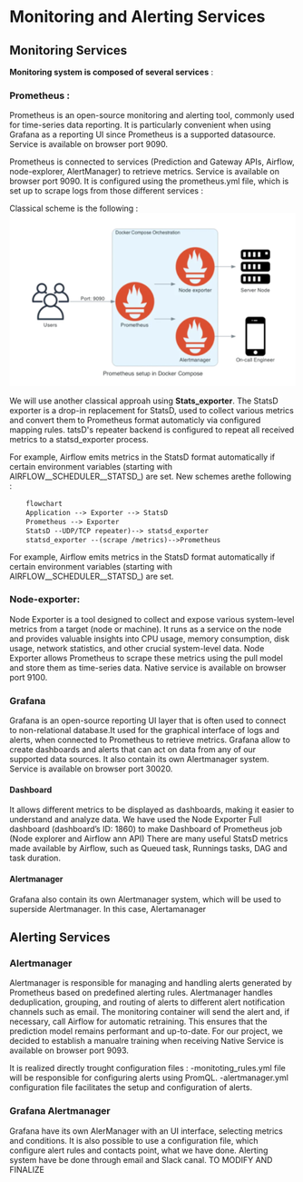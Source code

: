 # Monitoring and Alerting Services

## Monitoring Services

**Monitoring system is composed of several services** :

### Prometheus :

Prometheus is an open-source monitoring and alerting tool, commonly used for time-series data reporting. It is particularly convenient when using Grafana as a reporting UI since Prometheus is a supported datasource.
Service is available on browser port 9090.

Prometheus is connected to services (Prediction and Gateway APIs, Airflow, node-explorer, AlertManager) to retrieve metrics. Service is available on browser port 9090.
It is configured using the prometheus.yml file, which is set up to scrape logs from those different services :

Classical scheme is the following :
![Schema classique du fonctionnement de Prometheus](images/prometheus.png)

We will use another classical approah using **Stats_exporter**.
The StatsD exporter is a drop-in replacement for StatsD, used to collect various metrics and convert them to Prometheus format automaticly via configured mapping rules.
tatsD's repeater backend is configured to repeat all received metrics to a statsd_exporter process.

For example, Airflow emits metrics in the StatsD format automatically if certain environment variables (starting with AIRFLOW__SCHEDULER__STATSD_) are set.
New schemes arethe following :

```mermaid
    flowchart
    Application --> Exporter --> StatsD
    Prometheus --> Exporter
    StatsD --UDP/TCP repeater)--> statsd_exporter
    statsd_exporter --(scrape /metrics)-->Prometheus
```


For example, Airflow emits metrics in the StatsD format automatically if certain environment variables (starting with AIRFLOW__SCHEDULER__STATSD_) are set.



### Node-exporter:

Node Exporter is a tool designed to collect and expose various system-level metrics from a target (node or machine). 
It runs as a service on the node and provides valuable insights into CPU usage, memory consumption, disk usage, network statistics, and other crucial system-level data. 
Node Exporter allows Prometheus to scrape these metrics using the pull model and store them as time-series data. Native service is available on browser port 9100.


### Grafana
Grafana is an open-source reporting UI layer that is often used to connect to non-relational database.It used for the graphical interface of logs and alerts, when  connected to Prometheus to retrieve metrics.
Grafana allow to create dashboards and alerts that can act on data from any of our supported data sources.
It also contain its own Alertmanager system.
Service is available on browser port 30020.

#### Dashboard
It allows different metrics to be displayed as dashboards, making it easier to understand and analyze data.
We have used the Node Exporter Full dashboard (dashboard’s ID: 1860) to make Dashboard of Prometheus job (Node explorer and Airflow ann API)
There are many  useful StatsD metrics made available by Airflow, such as Queued task, Runnings tasks, DAG and task duration. 

#### Alertmanager
Grafana also contain its own Alertmanager system, which will be used to superside Alertmanager. In this case, Alertamanager


## Alerting Services

### Alertmanager
Alertmanager is responsible for managing and handling alerts generated by Prometheus based on predefined alerting rules. Alertmanager handles deduplication, grouping, and routing of alerts to different alert notification channels such as email.
The monitoring container will send the alert and, if necessary, call Airflow for automatic retraining. This ensures that the prediction model remains performant and up-to-date. 
For our project, we decided to establish a manualre training when receiving
Native Service is available on browser port 9093.

It is realized directly trought configuration files :
    -monitoting_rules.yml file will be responsible for configuring alerts using PromQL.
    -alertmanager.yml configuration file facilitates the setup and configuration of alerts.

### Grafana Alertmanager

Grafana have its own AlerManager with an UI interface, selecting metrics and conditions.
It is also possible to use a configuration file, which configure alert rules and contacts point, what we have done.
Alerting system have be done through email and Slack canal. TO MODIFY AND FINALIZE